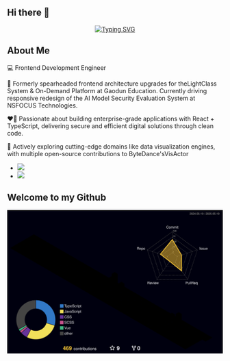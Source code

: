 ## Hi there 👋
<!-- ![Typing SVG](https://readme-typing-svg.demolab.com/?lines=I+am+Zero;Welcome+to+my+Github&font-size=40) -->
<div align="center">
<a href="https://git.io/typing-svg"><img src="https://readme-typing-svg.demolab.com?font=Fira+Code&weight=600&size=31&pause=1000&width=435&lines=I+am+Zero;Welcome+to+my+Github" alt="Typing SVG" /></a>
</div>

## About Me​
💻 ​Frontend Development Engineer​

🎯 Formerly spearheaded frontend architecture upgrades for the ​LightClass System​ & ​On-Demand Platform​ at Gaodun Education. Currently driving responsive redesign of the ​AI Model Security Evaluation System​ at NSFOCUS Technologies.

❤️‍🔥 Passionate about building enterprise-grade applications with ​React + TypeScript, delivering secure and efficient digital solutions through clean code.

🚀 Actively exploring cutting-edge domains like ​data visualization engines, with multiple open-source contributions to ByteDance's ​VisActor​
- [![](https://img.shields.io/endpoint?url=https://awards.antv.vision/eomnational-g2-contributor.json)](https://github.com/antvis/g2)
- [![](https://img.shields.io/endpoint?url=https://awards.antv.vision/eomnational-g6-contributor.json)](https://github.com/antvis/g6)


## Welcome to my Github
![Personal 3D Metrics](./profile-3d-contrib/profile-night-rainbow.svg)
<!-- ![暗色](https://raw.githubusercontent.com/Eomnational/Eomnational/output/github-contribution-grid-snake-dark.svg) -->


<!-- 
## I can
![](https://img.shields.io/badge/HTML5-%23E34F26?style=flat-square&logo=html5&logoColor=%23fff)
![](https://img.shields.io/badge/CSS3-%231572B6?style=flat-square&logo=css3&logoColor=%23fff)
![](https://img.shields.io/badge/JavaScript-%23F7DF1E?style=flat-square&logo=javascript&logoColor=%23fff)
![](https://img.shields.io/badge/TypeScript-%233178C6?style=flat-square&logo=typescript&logoColor=%23fff)
![](https://img.shields.io/badge/React-%2361DAFB?style=flat-square&logo=react&logoColor=%23fff)
![](https://img.shields.io/badge/Vue-%234FC08D?style=flat-square&logo=vue.js&logoColor=%23fff)
![](https://img.shields.io/badge/Webpack-%238DD6F9?style=flat-square&logo=webpack&logoColor=%23fff)
![](https://img.shields.io/badge/Vite-%23646CFF?style=flat-square&logo=vite&logoColor=%23fff)
![](https://img.shields.io/badge/Axios-%235A29E4?style=flat-square&logo=axios&logoColor=%23fff)
![](https://img.shields.io/badge/Ant%20Design-%230170FE?style=flat-square&logo=antdesign&logoColor=%23fff)
![](https://img.shields.io/badge/MUI-%23007FFF?style=flat-square&logo=mui&logoColor=%23fff)
![](https://img.shields.io/badge/Element-%230DBD8B?style=flat-square&logo=element&logoColor=%23fff)
![](https://img.shields.io/badge/Next-%23000000?style=flat-square&logo=next.js&logoColor=%23fff)
![](https://img.shields.io/badge/Less-%231D365D?style=flat-square&logo=less&logoColor=%23fff)
![](https://img.shields.io/badge/Git-%23F05032?style=flat-square&logo=git&logoColor=%23fff)


![](https://img.shields.io/badge/Python-%233776AB?style=flat-square&logo=python&logoColor=%23fff)
![](https://img.shields.io/badge/C%2B%2B-%2300599C?style=flat-square&logo=cplusplus&logoColor=%23fff)
![](https://img.shields.io/badge/PyTorch-%23EE4C2C?style=flat-square&logo=pytorch&logoColor=%23fff)
![](https://img.shields.io/badge/Jupyter-%23F37626?style=flat-square&logo=jupyter&logoColor=%23fff)
![](https://img.shields.io/badge/Django-%23092E20?style=flat-square&logo=django&logoColor=%23fff)
![](https://img.shields.io/badge/MySQL-%234479A1?style=flat-square&logo=mysql&logoColor=%23fff)

## Welcome to my Github

<div align="center">
  <img src="https://github-readme-stats.vercel.app/api?username=Eomnational&show_icons=true&theme=default" />
  <img src="https://github-readme-stats.vercel.app/api/top-langs/?username=Eomnational&layout=compact" /> 
</div>
<!-- ![](https://github-readme-stats.vercel.app/api?username=Eomnational&show_icons=true&theme=default) -->


<!-- [![Top Langs](https://github-readme-stats.vercel.app/api/top-langs/?username=Eomnational&layout=compact)](https://github.com/anuraghazra/github-readme-stats)
 -->


<!-- ![Ashutosh's github activity graph](http://github-profile-summary-cards.vercel.app/api/cards/profile-details?username=Eomnational&theme=default) -->
<!-- [![Ashutosh's github activity graph](https://github-readme-activity-graph.vercel.app/graph?username=Eomnational&theme=minimal)](https://github.com/ashutosh00710/github-readme-activity-graph) --> 




